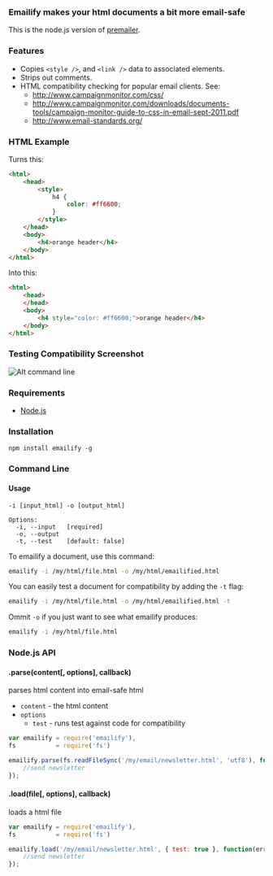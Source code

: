 ### Emailify makes your html documents a bit more email-safe

This is the node.js version of [premailer](http://premailer.dialect.ca/).

### Features

- Copies `<style />`, and `<link />` data to associated elements.
- Strips out comments.
- HTML compatibility checking for popular email clients. See:
	- http://www.campaignmonitor.com/css/
	- http://www.campaignmonitor.com/downloads/documents-tools/campaign-monitor-guide-to-css-in-email-sept-2011.pdf
	- http://www.email-standards.org/

### HTML Example

Turns this:

```html
<html>
	<head>
		<style>
			h4 {
				color: #ff6600;
			}
		</style>
	</head>
	<body>
		<h4>orange header</h4>
	</body>
</html>
```

Into this:

```html
<html>
	<head>
	</head>
	<body>
		<h4 style="color: #ff6600;">orange header</h4>
	</body>
</html>
```

### Testing Compatibility Screenshot

![Alt command line](http://i.imgur.com/AUX7z.png)

### Requirements

- [Node.js](http://nodejs.org/)

### Installation

```
npm install emailify -g
```


### Command Line

#### Usage

```
-i [input_html] -o [output_html]

Options:
  -i, --input   [required]
  -o, --output  
  -t, --test    [default: false]
```

To emailify a document, use this command:

```bash
emailify -i /my/html/file.html -o /my/html/emailified.html
```

You can easily test a document for compatibility by adding the `-t` flag:

```bash
emailify -i /my/html/file.html -o /my/html/emailified.html -t
```

Ommit `-o` if you just want to see what emailify produces:

```bash
emailify -i /my/html/file.html
```





### Node.js API

#### .parse(content[, options], callback)

parses html content into email-safe html

- `content` - the html content
- `options`
	- `test` - runs test against code for compatibility


```javascript
var emailify = require('emailify'),
fs           = require('fs')

emailify.parse(fs.readFileSync('/my/email/newsletter.html', 'utf8'), function(err, content) {
	//send newsletter
});
```

#### .load(file[, options], callback)


loads a html file

```javascript
var emailify = require('emailify'),
fs           = require('fs')

emailify.load('/my/email/newsletter.html', { test: true }, function(err, content, warnings) {
	//send newsletter
});
```




